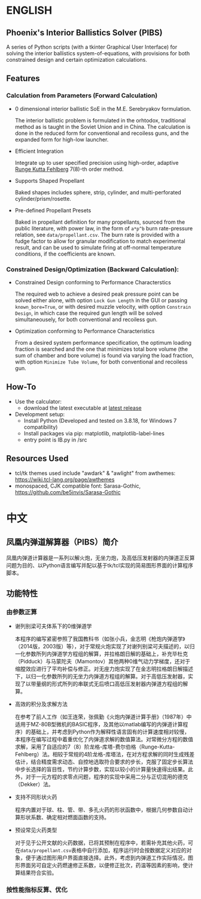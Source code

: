 # ENGLISH
## Phoenix's Interior Ballistics Solver (PIBS)
A series of Python scripts (with a tkinter Graphical User Interface) for solving the interior ballistics system-of-equations, with provisions for both constrained design and certain optimization calculations.    

## Features
### Calculation from Parameters (Forward Calculation) 
* 0 dimensional interior ballistic SoE in the M.E. Serebryakov formulation.
    
    The interior ballistic problem is formulated in the orhtodox, traditional method as is taught in the Soviet Union and in China. The calculation is done in the reduced form for conventional and recoiless guns, and the expanded form for high-low launcher. 

* Efficient Integration

    Integrate up to user specified precision using high-order, adaptive [Runge Kutta Fehlberg](https://en.wikipedia.org/wiki/Runge%E2%80%93Kutta%E2%80%93Fehlberg_method) 7(8)-th order method.

* Supports Shaped Propellant

    Baked shapes includes sphere, strip, cylinder, and multi-perforated cylinder/prism/rosette.

* Pre-defined Propellant Presets

    Baked in propellant definition for many propellants, sourced from the public literature, with power law, in the form of `a*p^b` burn rate-pressure relation, see `data/propellant.csv`. The burn rate is provided with a fudge factor to allow for granular modification to match experimental result, and can be used to simulate firing at off-normal temperature conditions, if the coefficients are known.


### Constrained Design/Optimization (Backward Calculation):
* Constrained Design conforming to Performance Characterstics

    The required web to achieve a desired peak pressure point can be solved either alone, with option `Lock Gun Length` in the GUI or passing `known_bore=True`, or with desired muzzle velocity, with option `Constrain Design`, in which case the required gun length will be solved simultaneousely, for both conventional and recoiless gun.

* Optimization conforming to Performance Characteristics

    From a desired system performance specification, the optimum loading fraction is searched and the one that minimizes total bore volume (the sum of chamber and bore volume) is found via varying the load fraction, with option `Minimize Tube Volume`, for both conventional and recoiless gun.

## How-To
* Use the calculator:
  - download the latest executable at [latest release](https://github.com/octo-org/octo-repo/releases/latest)
* Development setup:
  - Install Python (Developed and tested on 3.8.18, for Windows 7 compatibility)
  - Install packages via pip: matplotlib, matplotlib-label-lines
  - entry point is IB.py in /src

## Resources Used
* tcl/tk themes used include "awdark" & "awlight" from awthemes: https://wiki.tcl-lang.org/page/awthemes
* monospaced, CJK compatible font: Sarasa-Gothic, https://github.com/be5invis/Sarasa-Gothic


# 中文
## 凤凰内弹道解算器（PIBS）简介
凤凰内弹道计算器是一系列以解火炮，无坐力炮，及高低压发射器的内弹道正反算问题为目的、以Python语言编写并配以基于tk/tcl实现的简易图形界面的计算程序脚本。 

## 功能特性
### 由参数正算
* 谢列别梁可夫体系下的0维弹道学
    
    本程序的编写紧密参照了我国教科书（如张小兵，金志明《枪炮内弹道学》（2014版，2003版）等），对于常规火炮实现了对谢列别梁可夫描述的，以归一化参数所列内弹道学方程组的解算，并拉格朗日解的基础上，补充毕杜克（Pidduck）与马蒙陀夫（Mamontov）其他两种0维气动力学梯度，还对于缩膛效应进行了平均补偿与修正。对无座力炮实现了在金志明拉格朗日解描述下，以归一化参数所列的无坐力内弹道方程组的解算。对于高低压发射器，实现了以带量纲的形式所列的串联式无后喷口高低压发射器内弹道方程组的解算。

* 高效的积分及求解方法
    
    在参考了前人工作（如王连荣，张佩勤《火炮内弹道计算手册》（1987年）中适用于MZ-80B型微机的BASIC程序，及其他以matlab编写的内弹道计算程序）的基础上，并考虑到Python作为解释性语言固有的计算速度相对较慢，本程序在编写过程中着重优化了内弹道求解的数值算法。对常微分方程的数值求解，采用了自适应的7（8）阶龙格-库塔-费尔伯格（Runge-Kutta-Fehlberg）法。相较于常规的4阶龙格-库塔法，在对方程求解的同时生成残差估计，结合精度需求动态、自控地选取符合要求的步长，克服了固定步长算法中步长选择的盲目性，节约计算步数，实现以较小的计算量快速得出结果。此外，对于一元方程的求零点问题，程序的实现中采用二分与正切混用的德克（Dekker）法。

* 支持不同形状火药
    
    程序内置对于球、柱、管、带、多孔火药的形状函数中，根据几何参数自动计算形状系数、确定相对燃面函数的支持。

* 预设常见火药类型

    对于见于公开文献的火药数据，已将其预制在程序中，若需补充其他火药，可在`data/propellant.csv`表格中自行添加，程序运行时会按数据定义对应的对象，便于通过图形用户界面直接选择。此外，考虑到内弹道工作实际情况，图形界面另可自定火药燃速修正系数，以便修正批次，药温等因素的影响，使计算结果符合实验。

### 按性能指标反算、优化